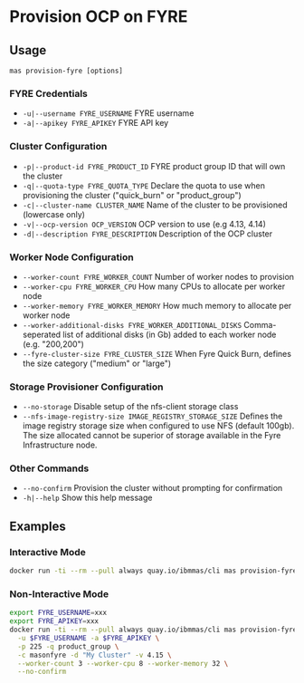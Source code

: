 Provision OCP on FYRE
===============================================================================

Usage
-------------------------------------------------------------------------------
`mas provision-fyre [options]`

### FYRE Credentials
- `-u|--username FYRE_USERNAME` FYRE username
- `-a|--apikey FYRE_APIKEY` FYRE API key

### Cluster Configuration
- `-p|--product-id FYRE_PRODUCT_ID` FYRE product group ID that will own the cluster
- `-q|--quota-type FYRE_QUOTA_TYPE` Declare the quota to use when provisioning the cluster ("quick_burn" or "product_group")
- `-c|--cluster-name CLUSTER_NAME` Name of the cluster to be provisioned (lowercase only)
- `-v|--ocp-version OCP_VERSION` OCP version to use (e.g 4.13, 4.14)
- `-d|--description FYRE_DESCRIPTION` Description of the OCP cluster

### Worker Node Configuration
- `--worker-count FYRE_WORKER_COUNT` Number of worker nodes to provision
- `--worker-cpu FYRE_WORKER_CPU` How many CPUs to allocate per worker node
- `--worker-memory FYRE_WORKER_MEMORY` How much memory to allocate per worker node
- `--worker-additional-disks FYRE_WORKER_ADDITIONAL_DISKS` Comma-seperated list of additional disks (in Gb) added to each worker node (e.g. "200,200")
- `--fyre-cluster-size FYRE_CLUSTER_SIZE` When Fyre Quick Burn, defines the size category ("medium" or "large")

### Storage Provisioner Configuration
- `--no-storage`  Disable setup of the nfs-client storage class
- `--nfs-image-registry-size IMAGE_REGISTRY_STORAGE_SIZE` Defines the image registry storage size when configured to use NFS (default 100gb). The size allocated cannot be superior of storage available in the Fyre Infrastructure node.

### Other Commands
- `--no-confirm` Provision the cluster without prompting for confirmation
- `-h|--help` Show this help message

Examples
-------------------------------------------------------------------------------
### Interactive Mode
```bash
docker run -ti --rm --pull always quay.io/ibmmas/cli mas provision-fyre
```

### Non-Interactive Mode
```bash
export FYRE_USERNAME=xxx
export FYRE_APIKEY=xxx
docker run -ti --rm --pull always quay.io/ibmmas/cli mas provision-fyre \
  -u $FYRE_USERNAME -a $FYRE_APIKEY \
  -p 225 -q product_group \
  -c masonfyre -d "My Cluster" -v 4.15 \
  --worker-count 3 --worker-cpu 8 --worker-memory 32 \
  --no-confirm
```
